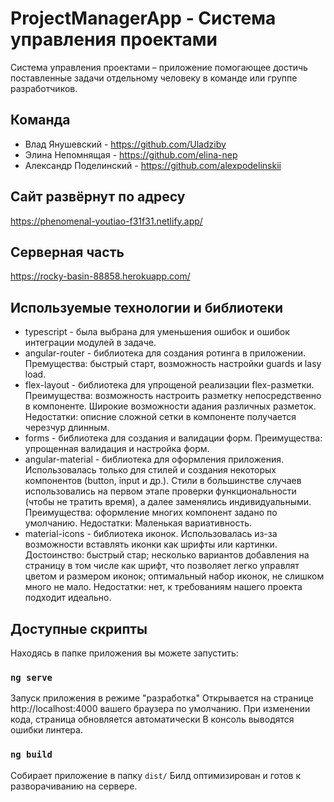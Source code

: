 # ProjectManagerApp -  Система управления проектами

Система управления проектами – приложение помогающее достичь поставленные задачи отдельному человеку в команде или группе разработчиков.

## Команда
- Влад Янушевский - https://github.com/Uladziby
- Элина Непомнящая - https://github.com/elina-nep
- Александр Поделинский - https://github.com/alexpodelinskii

## Сайт развёрнут по адресу
https://phenomenal-youtiao-f31f31.netlify.app/

## Серверная часть
https://rocky-basin-88858.herokuapp.com/

## Используемые технологии и библиотеки
- typescript - была выбрана для уменьшения ошибок и ошибок интеграции модулей в задаче.
- angular-router - библиотека для создания ротинга в приложении. Премущества: быстрый старт, возможность настройки guards и lasy load. 
- flex-layout - библиотека для упрощеной реализации flex-разметки. Преимущества: возможность настроить разметку непосредственно в компоненте. Широкие возможности адания различных разметок. Недостатки: описние сложной сетки в компоненте получается черезчур длинным.
- forms - библиотека для создания и валидации форм. Преимущества: упрощенная валидация и настройка форм.
- angular-material - библиотека для оформления приложения. Использовалась только для стилей и создания некоторых компонентов (button, input и др.). Стили в большинстве случаев использовались на первом этапе проверки функциональности (чтобы не тратить время), а далее заменялись индивидуальными. Преимущества: оформление многих компонент задано по умолчанию. Недостатки: Маленькая вариативность.
- material-icons - библиотека иконок. Использовалась из-за возможности вставлять иконки как шрифты или картинки. Достоинство: быстрый стар; несколько вариантов добавления на страницу в том числе как шрифт, что позволяет легко управлят цветом и размером иконок; оптимальный набор иконок, не слишком много не мало. Недостатки: нет, к требованиям нашего проекта подходит идеально.

## Доступные скрипты
Находясь в папке приложения вы можете запустить:

### `ng serve`
Запуск приложения в режиме "разработка" Открывается на странице http://localhost:4000 вашего браузера по умолчанию.
При изменении кода, страница обновляется автоматически В консоль выводятся ошибки линтера.

### `ng build`
Собирает приложение в папку `dist/`
Билд оптимизирован и готов к разворачиванию на сервере.
